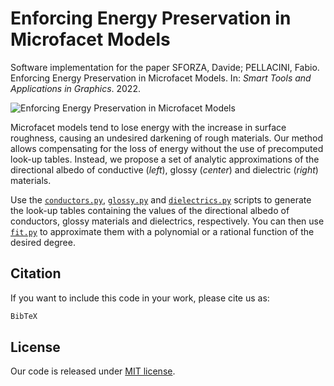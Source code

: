 # Enforcing Energy Preservation in Microfacet Models

Software implementation for the paper SFORZA, Davide; PELLACINI, Fabio.
Enforcing Energy Preservation in Microfacet Models. In: *Smart Tools and
Applications in Graphics*. 2022.

![Enforcing Energy Preservation in Microfacet Models](teaser.png)

Microfacet models tend to lose energy with the increase in surface roughness,
causing an undesired darkening of rough materials. Our method allows compensating
for the loss of energy without the use of precomputed look-up tables. Instead, we
propose a set of analytic approximations of the directional albedo of conductive
(*left*), glossy (*center*) and dielectric (*right*) materials.

Use the [`conductors.py`](scripts/conductors.py), [`glossy.py`](scripts/glossy.py)
and [`dielectrics.py`](scripts/dielectrics.py) scripts to generate the look-up
tables containing the values of the directional albedo of conductors, glossy materials
and dielectrics, respectively. You can then use [`fit.py`](scripts/fit.py)
to approximate them with a polynomial or a rational function of the desired degree.

## Citation
If you want to include this code in your work, please cite us as:

```latex
BibTeX
```

## License

Our code is released under [MIT license](LICENSE).
